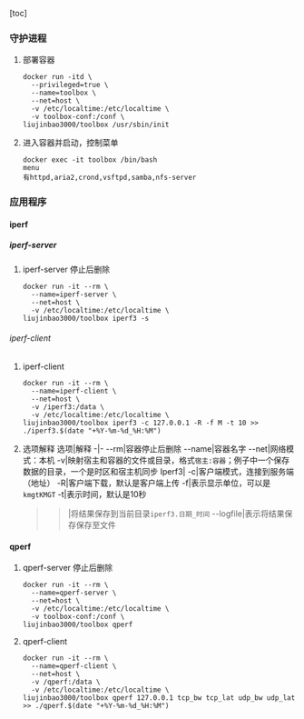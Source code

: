 [toc]
### 守护进程
1. 部署容器
   ```
   docker run -itd \
     --privileged=true \
     --name=toolbox \
     --net=host \
     -v /etc/localtime:/etc/localtime \
     -v toolbox-conf:/conf \
   liujinbao3000/toolbox /usr/sbin/init
   ```
1. 进入容器并启动，控制菜单
   ```
   docker exec -it toolbox /bin/bash
   menu
   有httpd,aria2,crond,vsftpd,samba,nfs-server
   ```
### 应用程序
#### iperf
##### iperf-server
1. iperf-server 停止后删除
   ```
   docker run -it --rm \
     --name=iperf-server \
     --net=host \
     -v /etc/localtime:/etc/localtime \
   liujinbao3000/toolbox iperf3 -s
   ```
###### iperf-client
1. iperf-client
   ```
   docker run -it --rm \
     --name=iperf-client \
     --net=host \
     -v /iperf3:/data \
     -v /etc/localtime:/etc/localtime \
   liujinbao3000/toolbox iperf3 -c 127.0.0.1 -R -f M -t 10 >> ./iperf3.$(date "+%Y-%m-%d_%H:%M")
   ```
2. 选项解释
   选项|解释
   -|-
   --rm|容器停止后删除
   --name|容器名字
   --net|网络模式：本机
   -v|映射宿主和容器的文件或目录，格式`宿主:容器`；例子中一个保存数据的目录，一个是时区和宿主机同步
   Iperf3|
   -c|客户端模式，连接到服务端（地址）
   -R|客户端下载，默认是客户端上传
   -f|表示显示单位，可以是`kmgtKMGT`
   -t|表示时间，默认是10秒
   >>|将结果保存到当前目录`iperf3.日期_时间`
   --logfile|表示将结果保存保存至文件
#### qperf
1. qperf-server 停止后删除
   ```
   docker run -it --rm \
     --name=qperf-server \
     --net=host \
     -v /etc/localtime:/etc/localtime \
     -v toolbox-conf:/conf \
   liujinbao3000/toolbox qperf
   ```
1. qperf-client
   ```
   docker run -it --rm \
     --name=qperf-client \
     --net=host \
     -v /qperf:/data \
     -v /etc/localtime:/etc/localtime \
   liujinbao3000/toolbox qperf 127.0.0.1 tcp_bw tcp_lat udp_bw udp_lat >> ./qperf.$(date "+%Y-%m-%d_%H:%M")
   ```
